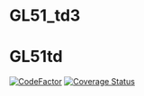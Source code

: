 # GL51_td3
# GL51td
[![CodeFactor](https://www.codefactor.io/repository/github/cchenjiajie/gl51td/badge)](https://www.codefactor.io/repository/github/cchenjiajie/gl51td)
[![Coverage Status](https://coveralls.io/repos/github/CCHENJiajie/GL51td/badge.svg?branch=final)](https://coveralls.io/github/CCHENJiajie/GL51td?branch=final)
